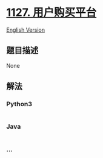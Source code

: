 # [1127. 用户购买平台](https://leetcode-cn.com/problems/user-purchase-platform)

[English Version](/solution/1100-1199/1127.User%20Purchase%20Platform/README_EN.md)

## 题目描述
<!-- 这里写题目描述 -->
None


## 解法
<!-- 这里可写通用的实现逻辑 -->


<!-- tabs:start -->

### **Python3**
<!-- 这里可写当前语言的特殊实现逻辑 -->

```python

```

### **Java**
<!-- 这里可写当前语言的特殊实现逻辑 -->

```java

```

### **...**
```

```

<!-- tabs:end -->